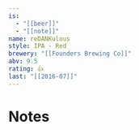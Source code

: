 ```yaml
---
is:
  - "[[beer]]"
  - "[[note]]"
name: reDANKulous
style: IPA - Red
brewery: "[[Founders Brewing Co]]"
abv: 9.5
rating: 👍
last: "[[2016-07]]"
---
```

# Notes

